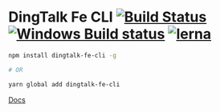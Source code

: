 # DingTalk Fe CLI [![Build Status](https://circleci.com/gh/open-dingtalk/dingtalk-fe-cli.svg?style=shield)](https://circleci.com/gh/open-dingtalk/dingtalk-fe-cli/tree/develop)  [![Windows Build status](https://ci.appveyor.com/api/projects/status/hi7uu5rnbs4x9vas/branch/develop?svg=true)](https://ci.appveyor.com/project/lou1swu/dingtalk-fe-cli/branch/develop) [![lerna](https://img.shields.io/badge/maintained%20with-lerna-cc00ff.svg)](https://lerna.js.org/)

```bash
npm install dingtalk-fe-cli -g

# OR

yarn global add dingtalk-fe-cli
```

[Docs](https://github.com/open-dingtalk/dingtalk-fe-cli#dingtalk-fe-cli----)

